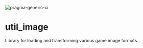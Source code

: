 ![pragma-generic-ci](https://github.com/Silverlan/util_image/master/workflows/pragma-generic-ci.yml/badge.svg?branch=master)

# util_image
Library for loading and transforming various game image formats.
